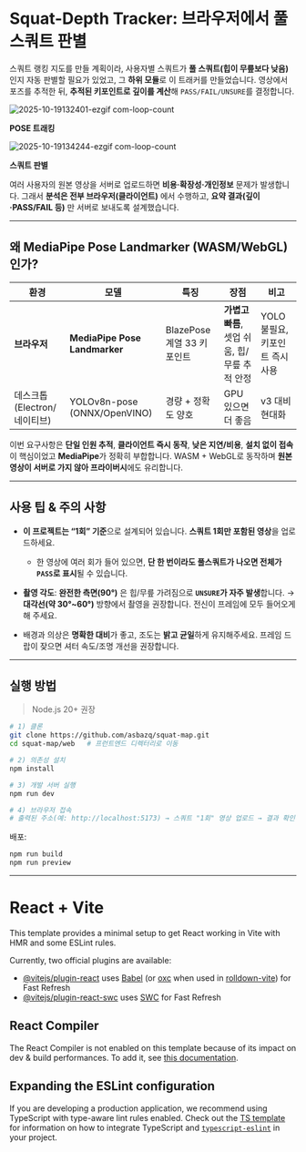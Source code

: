 # Squat-Depth Tracker: 브라우저에서 풀 스쿼트 판별

스쿼트 랭킹 지도를 만들 계획이라, 사용자별 스쿼트가 **풀 스쿼트(힙이 무릎보다 낮음)** 인지 자동 판별할 필요가 있었고, 그 **하위 모듈**로 이 트래커를 만들었습니다.
영상에서 포즈를 추적한 뒤, **추적된 키포인트로 깊이를 계산**해 `PASS/FAIL/UNSURE`를 결정합니다.

![2025-10-19132401-ezgif com-loop-count](https://github.com/user-attachments/assets/4bebfef4-bc88-4acf-ac71-c8ebea844238)

  
  **POSE 트래킹**

![2025-10-19134244-ezgif com-loop-count](https://github.com/user-attachments/assets/ddfb5615-e736-4f11-bcfd-64812b2035f4)

  
  **스쿼트 판별**
  
여러 사용자의 원본 영상을 서버로 업로드하면 **비용·확장성·개인정보** 문제가 발생합니다. 그래서 **분석은 전부 브라우저(클라이언트)** 에서 수행하고, **요약 결과(깊이·PASS/FAIL 등)** 만 서버로 보내도록 설계했습니다.

---

## 왜 MediaPipe Pose Landmarker (WASM/WebGL) 인가?

| 환경                  | 모델                            | 특징                   | 장점                            | 비고                   |
| ------------------- | ----------------------------- | -------------------- | ----------------------------- | -------------------- |
| **브라우저**            | **MediaPipe Pose Landmarker** | BlazePose 계열 33 키포인트 | **가볍고 빠름**, 셋업 쉬움, 힙/무릎 추적 안정 | YOLO 불필요, 키포인트 즉시 사용 |
| 데스크톱(Electron/네이티브) | YOLOv8n-pose (ONNX/OpenVINO)  | 경량 + 정확도 양호          | GPU 있으면 더 좋음                  | v3 대비 현대화            |

이번 요구사항은 **단일 인원 추적**, **클라이언트 즉시 동작**, **낮은 지연/비용**, **설치 없이 접속**이 핵심이었고 **MediaPipe**가 정확히 부합합니다. WASM + WebGL로 동작하며 **원본 영상이 서버로 가지 않아 프라이버시**에도 유리합니다.

---

## 사용 팁 & 주의 사항

* **이 프로젝트는 “1회” 기준**으로 설계되어 있습니다. **스쿼트 1회만 포함된 영상**을 업로드하세요.

  * 한 영상에 여러 회가 들어 있으면, **단 한 번이라도 풀스쿼트가 나오면 전체가 `PASS`로 표시**될 수 있습니다.
* **촬영 각도**: **완전한 측면(90°)** 은 힙/무릎 가려짐으로 **`UNSURE`가 자주 발생**합니다.
  → **대각선(약 30°~60°)** 방향에서 촬영을 권장합니다. 전신이 프레임에 모두 들어오게 해 주세요.
* 배경과 의상은 **명확한 대비**가 좋고, 조도는 **밝고 균일**하게 유지해주세요. 프레임 드랍이 잦으면 셔터 속도/조명 개선을 권장합니다.

---

## 실행 방법

> Node.js 20+ 권장

```bash
# 1) 클론
git clone https://github.com/asbazq/squat-map.git
cd squat-map/web   # 프런트엔드 디렉터리로 이동

# 2) 의존성 설치
npm install

# 3) 개발 서버 실행
npm run dev

# 4) 브라우저 접속
# 출력된 주소(예: http://localhost:5173) → 스쿼트 "1회" 영상 업로드 → 결과 확인
```

배포:

```bash
npm run build
npm run preview
```

---


# React + Vite

This template provides a minimal setup to get React working in Vite with HMR and some ESLint rules.

Currently, two official plugins are available:

- [@vitejs/plugin-react](https://github.com/vitejs/vite-plugin-react/blob/main/packages/plugin-react) uses [Babel](https://babeljs.io/) (or [oxc](https://oxc.rs) when used in [rolldown-vite](https://vite.dev/guide/rolldown)) for Fast Refresh
- [@vitejs/plugin-react-swc](https://github.com/vitejs/vite-plugin-react/blob/main/packages/plugin-react-swc) uses [SWC](https://swc.rs/) for Fast Refresh

## React Compiler

The React Compiler is not enabled on this template because of its impact on dev & build performances. To add it, see [this documentation](https://react.dev/learn/react-compiler/installation).

## Expanding the ESLint configuration

If you are developing a production application, we recommend using TypeScript with type-aware lint rules enabled. Check out the [TS template](https://github.com/vitejs/vite/tree/main/packages/create-vite/template-react-ts) for information on how to integrate TypeScript and [`typescript-eslint`](https://typescript-eslint.io) in your project.
